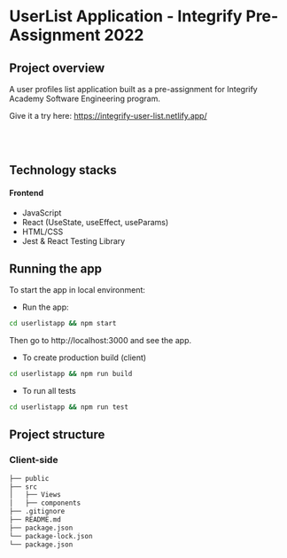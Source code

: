 # UserList Application - Integrify Pre-Assignment 2022

## Project overview

A user profiles list application built as a pre-assignment for Integrify Academy Software Engineering program. 

Give it a try here: https://integrify-user-list.netlify.app/

<br/>

<br/>

## Technology stacks

#### Frontend
- JavaScript
- React (UseState, useEffect, useParams)
- HTML/CSS
- Jest & React Testing Library


## Running the app

To start the app in local environment:

- Run the app:

```bash
cd userlistapp && npm start
```

Then go to http://localhost:3000 and see the app.

- To create production build (client)

```bash
cd userlistapp && npm run build
```

- To run all tests 

```bash
cd userlistapp && npm run test
```


## Project structure

### Client-side

```bash
├── public
├── src
│   ├── Views
│   ├── components
├── .gitignore
├── README.md
├── package.json
└── package-lock.json
└── package.json
```
